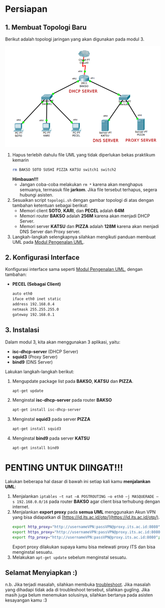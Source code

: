 # Persiapan

## 1. Membuat Topologi Baru

Berikut adalah topologi jaringan yang akan digunakan pada modul 3.

![Topologi Modul 3](images/topologi.png)

1. Hapus terlebih dahulu file UML yang tidak diperlukan bekas praktikum kemarin
    ```bash
    rm BAKSO SOTO SUSHI PIZZA KATSU switch1 switch2
    ```
    **Himbauan!!!**
    * Jangan coba-coba melakukan `rm *` karena akan menghapus semuanya, termasuk file **jarkom**. Jika file tersebut terhapus, segera hubungi asisten.
2. Sesuaikan script ```topologi.sh``` dengan gambar topologi di atas dengan tambahan ketentuan sebagai berikut:
    * Memori client **SOTO**, **KARI**, dan **PECEL** adalah **64M**
    * Memori router **BAKSO** adalah **256M** karena akan menjadi DHCP Server.
    * Memori server **KATSU** dan **PIZZA** adalah **128M** karena akan menjadi DNS Server dan Proxy server.
4. Langkah-langkah selengkapnya silahkan mengikuti panduan membuat UML pada [Modul Pengenalan UML](https://github.com/rohanaq/Modul-Pengenalan-UML).

## 2. Konfigurasi Interface
Konfigurasi interface sama seperti [Modul Pengenalan UML](https://github.com/udinIMM/Modul-Pengenalan-UML), dengan tambahan:

* **PECEL (Sebagai Client)**
    ```bash
    auto eth0
    iface eth0 inet static
    address 192.168.0.4
    netmask 255.255.255.0
    gateway 192.168.0.1
    ```
## 3. Instalasi
Dalam modul 3, kita akan menggunakan 3 aplikasi, yaitu:
* **isc-dhcp-server** (DHCP Server)
* **squid3** (Proxy Server)
* **bind9** (DNS Server)

Lakukan langkah-langkah berikut:
1. Mengupdate package list pada **BAKSO**, **KATSU** dan **PIZZA**.
    ```bash
    apt-get update
    ```
2. Menginstal **isc-dhcp-server** pada router **BAKSO**
    ```bash
    apt-get install isc-dhcp-server
    ```
3. Menginstal **squid3** pada server **PIZZA**
    ```bash
    apt-get install squid3
    ```
4. Menginstal **bind9** pada server **KATSU**
    ```bash
    apt-get install bind9
    ```
# PENTING UNTUK DIINGAT!!!
Lakukan beberapa hal dasar di bawah ini setiap kali kamu **menjalankan UML**:
1. Menjalankan `iptables –t nat –A POSTROUTING –o eth0 –j MASQUERADE –s 192.168.0.0/16` pada router **BAKSO** agar client bisa terhubung dengan internet.
2. Menjalankan **export proxy** pada **semua UML** menggunakan Akun VPN yang bisa didapatkan di [https://id.its.ac.id/otp/](https://id.its.ac.id/otp/).
    ```bash
    export http_proxy="http://usernameVPN:passVPN@proxy.its.ac.id:8080";
    export https_proxy="http://usernameVPN:passVPN@proxy.its.ac.id:8080";
    export ftp_proxy="http://usernameVPN:passVPN@proxy.its.ac.id:8080";
    ```
    Export proxy dilakukan supaya kamu bisa melewati proxy ITS dan bisa menginstal sesuatu.
3. Melakukan `apt-get update` sebelum menginstal sesuatu.

## Selamat Menyiapkan :)
n.b. Jika terjadi masalah, silahkan membuka [troubleshoot](../troubleshoot.md). Jika masalah yang dihadapi tidak ada di troubleshoot tersebut, silahkan gugling. Jika masih juga belum menemukan solusinya, silahkan bertanya pada asisten kesayangan kamu :3
